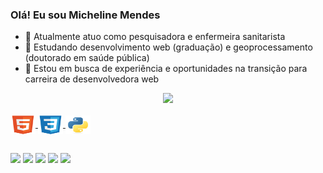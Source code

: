 ### Olá! Eu sou Micheline Mendes


- 🔭 Atualmente atuo como pesquisadora e enfermeira sanitarista
- 🌱 Estudando desenvolvimento web (graduação) e geoprocessamento (doutorado em saúde pública)
- 🤔 Estou em busca de experiência e oportunidades na transição para carreira de desenvolvedora web

 <div align="center">
  <a href="https://github.com/michelinemendes">
<img height="160em" src="https://github-readme-stats.vercel.app/api?username=michelinemendes&show_icons=true&theme=dracula&include_all_commits=true&count_private=true"/>

   
</div>
<div style="display: inline_block"><br>
  <img align="center" alt="Rafa-HTML" height="30" width="40" src="https://raw.githubusercontent.com/devicons/devicon/master/icons/html5/html5-original.svg">
   <img align="center" alt="Rafa-CSS" height="30" width="40" src="https://raw.githubusercontent.com/devicons/devicon/master/icons/css3/css3-original.svg">
    <img align="center" alt="Rafa-Python" height="30" width="40" src="https://raw.githubusercontent.com/devicons/devicon/master/icons/python/python-original.svg">
  </div>
  
  ##
  
<div> 
  <a href="https://www.youtube.com/channel/UCttZYq0tuTC7elq8WQ3Kpjg" target="_blank"><img src="https://img.shields.io/badge/YouTube-FF0000?style=for-the-badge&logo=youtube&logoColor=white" target="_blank"></a>
  <a href="https://instagram.com/michelinemendes_" target="_blank"><img src="https://img.shields.io/badge/-Instagram-%23E4405F?style=for-the-badge&logo=instagram&logoColor=white" target="_blank"></a>
   <a href = "mailto:michelinesm@gmail.com"><img src="https://img.shields.io/badge/-Gmail-%23333?style=for-the-badge&logo=gmail&logoColor=white" target="_blank"></a>
  <a href="https://www.linkedin.com/in/micheline-da-silveira-mendes-b41896172" target="_blank"><img src="https://img.shields.io/badge/-LinkedIn-%230077B5?style=for-the-badge&logo=linkedin&logoColor=white" target="_blank"></a> 
  <a href="https://discord.com/channels/@me" target="_blank"><img src="https://img.shields.io/badge/Discord-7289DA?style=for-the-badge&logo=discord&logoColor=white" target="_blank"></a> 
  </div>
